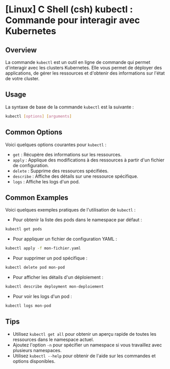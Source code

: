 # [Linux] C Shell (csh) kubectl : Commande pour interagir avec Kubernetes

## Overview
La commande `kubectl` est un outil en ligne de commande qui permet d'interagir avec les clusters Kubernetes. Elle vous permet de déployer des applications, de gérer les ressources et d'obtenir des informations sur l'état de votre cluster.

## Usage
La syntaxe de base de la commande `kubectl` est la suivante :

```bash
kubectl [options] [arguments]
```

## Common Options
Voici quelques options courantes pour `kubectl` :

- `get` : Récupère des informations sur les ressources.
- `apply` : Applique des modifications à des ressources à partir d'un fichier de configuration.
- `delete` : Supprime des ressources spécifiées.
- `describe` : Affiche des détails sur une ressource spécifique.
- `logs` : Affiche les logs d'un pod.

## Common Examples
Voici quelques exemples pratiques de l'utilisation de `kubectl` :

- Pour obtenir la liste des pods dans le namespace par défaut :

```bash
kubectl get pods
```

- Pour appliquer un fichier de configuration YAML :

```bash
kubectl apply -f mon-fichier.yaml
```

- Pour supprimer un pod spécifique :

```bash
kubectl delete pod mon-pod
```

- Pour afficher les détails d'un déploiement :

```bash
kubectl describe deployment mon-deploiement
```

- Pour voir les logs d'un pod :

```bash
kubectl logs mon-pod
```

## Tips
- Utilisez `kubectl get all` pour obtenir un aperçu rapide de toutes les ressources dans le namespace actuel.
- Ajoutez l'option `-n` pour spécifier un namespace si vous travaillez avec plusieurs namespaces.
- Utilisez `kubectl --help` pour obtenir de l'aide sur les commandes et options disponibles.